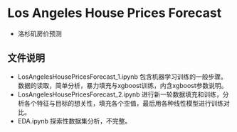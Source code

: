 #  Los Angeles House Prices Forecast
- 洛杉矶房价预测

## 文件说明
-  LosAngelesHousePricesForecast_1.ipynb  包含机器学习训练的一般步骤。数据的读取，简单分析，暴力填充与xgboost训练，内含xgboost参数说明。
-  LosAngelesHousePricesForecast_2.ipynb  进行新一轮数据填充和训练，分析各个特征与目标的想关性，填充各个空值，最后用各种线性模型进行训练对比。
-  EDA.ipynb  探索性数据集分析，不完整。